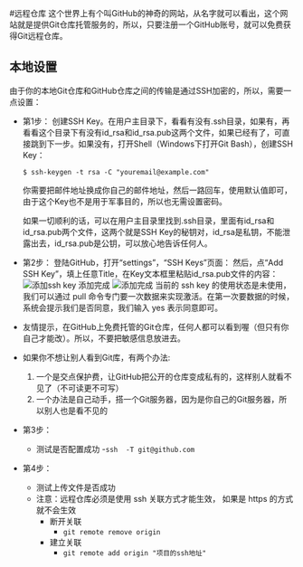 #远程仓库
这个世界上有个叫GitHub的神奇的网站，从名字就可以看出，这个网站就是提供Git仓库托管服务的，所以，只要注册一个GitHub账号，就可以免费获得Git远程仓库。

## 本地设置
由于你的本地Git仓库和GitHub仓库之间的传输是通过SSH加密的，所以，需要一点设置：

- 第1步：
	创建SSH Key。在用户主目录下，看看有没有.ssh目录，如果有，再看看这个目录下有没有id_rsa和id_rsa.pub这两个文件，如果已经有了，可直接跳到下一步。如果没有，打开Shell（Windows下打开Git Bash），创建SSH Key：
	```
	$ ssh-keygen -t rsa -C "youremail@example.com"
	```
	你需要把邮件地址换成你自己的邮件地址，然后一路回车，使用默认值即可，由于这个Key也不是用于军事目的，所以也无需设置密码。
	
	如果一切顺利的话，可以在用户主目录里找到.ssh目录，里面有id_rsa和id_rsa.pub两个文件，这两个就是SSH Key的秘钥对，id_rsa是私钥，不能泄露出去，id_rsa.pub是公钥，可以放心地告诉任何人。

- 第2步：
	登陆GitHub，打开“settings”，“SSH Keys”页面：
	然后，点“Add SSH Key”，填上任意Title，在Key文本框里粘贴id_rsa.pub文件的内容：
	![添加ssh key](添加ssh.png)
	添加完成
	![添加完成](添加完成.png)
	当前的 ssh key 的使用状态是未使用，我们可以通过 pull 命令专门要一次数据来实现激活。在第一次要数据的时候，系统会提示我们是否同意，我们输入 yes 表示同意即可。


- 友情提示，在GitHub上免费托管的Git仓库，任何人都可以看到喔（但只有你自己才能改）。所以，不要把敏感信息放进去。

- 如果你不想让别人看到Git库，有两个办法:
	1. 一个是交点保护费，让GitHub把公开的仓库变成私有的，这样别人就看不见了（不可读更不可写）
	2. 一个办法是自己动手，搭一个Git服务器，因为是你自己的Git服务器，所以别人也是看不见的

- 第3步：
	- 测试是否配置成功
		-` ssh  -T git@github.com `
- 第4步：
	- 测试上传文件是否成功
	- 注意：远程仓库必须是使用 ssh 关联方式才能生效， 如果是 https 的方式就不会生效
		- 断开关联
			- `git remote remove origin` 
		- 建立关联
			- `git remote add origin "项目的ssh地址"`




